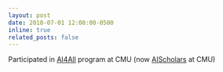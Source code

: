 ```yaml
---
layout: post
date: 2018-07-01 12:00:00-0500
inline: true
related_posts: false
---
```


Participated in [AI4All](https://ai-4-all.org/) program at CMU (now [AIScholars](https://www.cmu.edu/pre-college/academic-programs/ai_scholars.html) at CMU)